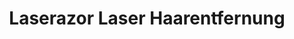 ---
title: "Laserazor Laser Haarentfernung"
url: /berlin/laserazor-laser-haarentfernung/
shop: Kosmetik
---